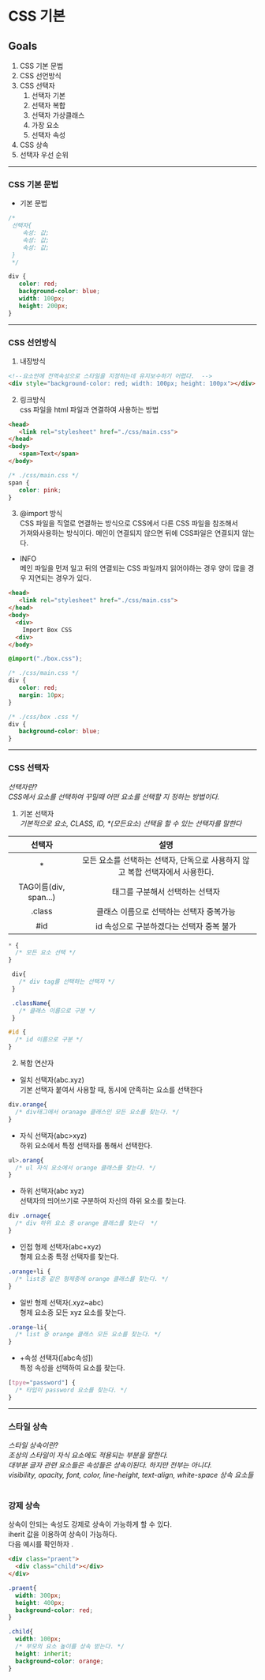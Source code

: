 # CSS 기본

## Goals
1. CSS 기본 문법 
1. CSS 선언방식
1. CSS 선택자
   1. 선택자 기본
   1. 선택자 복합
   1. 선택자 가상클래스 
   1. 가장 요소
   1. 선택자 속성
1. CSS 상속
1. 선택자 우선 순위 

--- 

### CSS 기본 문법 

- 기본 문법  
```css
/* 
 선택자{
    속성: 값; 
    속성: 값; 
    속성: 값; 
 }
 */

div {
   color: red;
   background-color: blue;
   width: 100px;
   height: 200px;
}
```

--- 

### CSS 선언방식
1. 내장방식
```html
<!--요소안에 전역속성으로 스타일을 지정하는데 유지보수하기 어렵다.  -->
<div style="background-color: red; width: 100px; height: 100px"></div>
```

2. 링크방식   
css 파일을 html 파일과 연결하여 사용하는 방법

```html
<head>
   <link rel="stylesheet" href="./css/main.css">
</head>
<body>
   <span>Text</span>
</body>
```

```css 
/* ./css/main.css */
span {
   color: pink;
}
```

3. @import 방식  
CSS 파일을 직열로 연결하는 방식으로 CSS에서 다른 CSS 파일을 참조해서    
가져와사용하는 방식이다. 메인이 연결되지 않으면 뒤에 CSS파일은 연결되지 않는다.

* INFO  
메인 파일을 먼저 일고 뒤의 연결되는 CSS 파일까지 읽어야하는 경우 양이 많을 경우 지연되는 경우가 있다.



```html
<head>
   <link rel="stylesheet" href="./css/main.css">
</head>
<body>
  <div>
    Import Box CSS
  <div>
</body>
```

```css 
@import("./box.css");

/* ./css/main.css */
div {
   color: red;
   margin: 10px;
}
```

```css 
/* ./css/box .css */
div {
   background-color: blue;
}
```

---

### CSS 선택자

_선택자란?_  
_CSS에서 요소를 선택하여 꾸밀때 어떤 요소를 선택할 지 정하는 방법이다._

1. 기본 선택자  
_기본적으로 요소, CLASS, ID, *(모든요소) 선택을 할 수 있는 선택자를 말한다_

선택자|설명|
:--:|:--:|
*| 모든 요소를 선택하는 선택자, 단독으로 사용하지 않고 복합 선택자에서 사용한다.|
TAG이름(div, span...)| 태그를 구분해서 선택하는 선택자
.class | 클래스 이름으로 선택하는 선택자 중복가능
#id | id 속성으로 구분하겠다는 선택자 중복 불가

```css
* {
  /* 모든 요소 선택 */
}

 div{
   /* div tag를 선택하는 선택자 */
 }

 .className{
   /* 클래스 이름으로 구분 */
 }

#id {
  /* id 이름으로 구분 */
}

```

2. 복합 연산자

- 일치 선택자(abc.xyz)  
기본 선택자 붙여서 사용할 때, 동시에 만족하는 요소를 선택한다 
 ```css
 div.orange{
   /* div태그에서 oranage 클래스인 모든 요소를 찾는다. */
 }
 ```
- 자식 선택자(abc>xyz)  
하위 요소에서 특정 선택자를 통해서 선택한다.
```css
ul>.orang{
  /* ul 자식 요소에서 orange 클래스를 찾는다. */
}
```
- 하위 선택자(abc xyz)  
선택자의 띄어쓰기로 구분하여 자신의 하위 요소를 찾는다.
```css
div .ornage{
  /* div 하위 요소 중 orange 클래스를 찾는다  */
}
```
- 인접 형제 선택자(abc+xyz)  
형제 요소중 특정 선택자를 찾는다.
```css
.orange+li {
  /* list중 같은 형제중에 orange 클래스를 찾는다. */
}
```
- 일반 형제 선택자(.xyz~abc)  
형제 요소중 모든 xyz 요소를 찾는다.
```css
.orange~li{
  /* list 중 orange 클래스 모든 요소를 찾는다. */
}
```

- +속성 선택자([abc속성])  
특정 속성을 선택하여 요소를 찾는다.
```css
[tpye="password"] {
  /* 타입이 password 요소를 찾는다. */
}
```

--- 

### 스타일 상속

_스타일 상속이란?_  
_조상의 스타일이 자식 요소에도 적용되는 부분을 말한다._  
_대부분 글자 관련 요소들은 속성들은 상속이된다. 하지만 전부는 아니다._  
_visibility, opacity, font, color, line-height, text-align, white-space 상속 요소들_
<br/>
<br/>


### 강제 상속 
상속이 안되는 속성도 강제로 상속이 가능하게 할 수 있다.   
iherit 값을 이용하여 상속이 가능하다.  
다음 예시를 확인하자 .

```html
<div class="praent">
  <div class="child"></div>
</div>
```

```css
.praent{
  width: 300px;
  height: 400px;
  background-color: red;
}

.child{
  width: 100px;
  /* 부모의 요소 높이를 상속 받는다. */
  height: inherit;
  background-color: orange;
}
```
